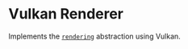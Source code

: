 # Vulkan Renderer
Implements the [`rendering`](https://github.com/simulation-tree/rendering) abstraction using Vulkan.
